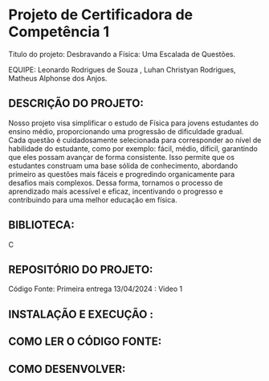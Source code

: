 # Projeto de Certificadora de  Competência 1

Titulo do projeto: Desbravando a Física: Uma Escalada de Questões.

EQUIPE: Leonardo Rodrigues de Souza , Luhan Christyan Rodrigues, Matheus Alphonse dos Anjos. 

DESCRIÇÃO DO PROJETO: 
-
Nosso projeto visa simplificar o estudo de Física para jovens estudantes do ensino médio, proporcionando uma progressão de dificuldade gradual. Cada questão é cuidadosamente selecionada para corresponder ao nível de habilidade do estudante, como por exemplo: fácil, médio, díficil, garantindo que eles possam avançar de forma consistente. Isso permite que os estudantes construam uma base sólida de conhecimento, abordando primeiro as questões mais fáceis e progredindo organicamente para desafios mais complexos. Dessa forma, tornamos o processo de aprendizado mais acessível e eficaz, incentivando o progresso e contribuindo para uma melhor educação em física.

BIBLIOTECA:
-
C

REPOSITÓRIO DO PROJETO: 
- 
Código Fonte: 
 Primeira entrega 13/04/2024 : Video 1


INSTALAÇÃO E EXECUÇÃO : 
-


COMO LER O CÓDIGO FONTE:
-


COMO DESENVOLVER: 
-


